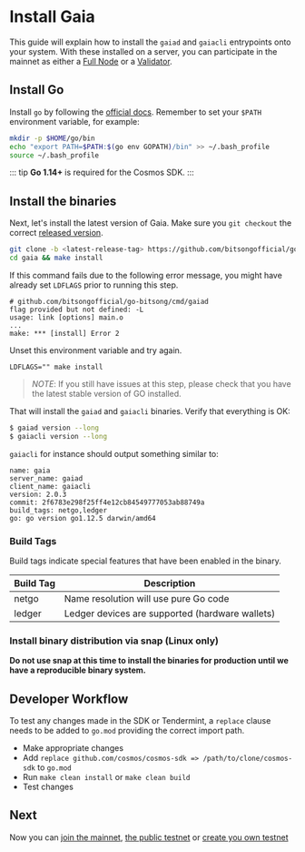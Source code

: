 <!--
order: 2
-->

# Install Gaia

This guide will explain how to install the `gaiad` and `gaiacli` entrypoints
onto your system. With these installed on a server, you can participate in the
mainnet as either a [Full Node](./join-mainnet.md) or a
[Validator](../validators/validator-setup.md).

## Install Go

Install `go` by following the [official docs](https://golang.org/doc/install).
Remember to set your `$PATH` environment variable, for example:

```bash
mkdir -p $HOME/go/bin
echo "export PATH=$PATH:$(go env GOPATH)/bin" >> ~/.bash_profile
source ~/.bash_profile
```

::: tip
**Go 1.14+** is required for the Cosmos SDK.
:::

## Install the binaries

Next, let's install the latest version of Gaia. Make sure you `git checkout` the
correct [released version](https://github.com/bitsongofficial/go-bitsong/releases).

```bash
git clone -b <latest-release-tag> https://github.com/bitsongofficial/go-bitsong
cd gaia && make install
```

If this command fails due to the following error message, you might have already set `LDFLAGS` prior to running this step.

```
# github.com/bitsongofficial/go-bitsong/cmd/gaiad
flag provided but not defined: -L
usage: link [options] main.o
...
make: *** [install] Error 2
```

Unset this environment variable and try again.

```
LDFLAGS="" make install
```

> _NOTE_: If you still have issues at this step, please check that you have the latest stable version of GO installed.

That will install the `gaiad` and `gaiacli` binaries. Verify that everything is OK:

```bash
$ gaiad version --long
$ gaiacli version --long
```

`gaiacli` for instance should output something similar to:

```shell
name: gaia
server_name: gaiad
client_name: gaiacli
version: 2.0.3
commit: 2f6783e298f25ff4e12cb84549777053ab88749a
build_tags: netgo,ledger
go: go version go1.12.5 darwin/amd64
```

### Build Tags

Build tags indicate special features that have been enabled in the binary.

| Build Tag | Description                                     |
| --------- | ----------------------------------------------- |
| netgo     | Name resolution will use pure Go code           |
| ledger    | Ledger devices are supported (hardware wallets) |

### Install binary distribution via snap (Linux only)

**Do not use snap at this time to install the binaries for production until we have a reproducible binary system.**

## Developer Workflow

To test any changes made in the SDK or Tendermint, a `replace` clause needs to be added to `go.mod` providing the correct import path.

- Make appropriate changes
- Add `replace github.com/cosmos/cosmos-sdk => /path/to/clone/cosmos-sdk` to `go.mod`
- Run `make clean install` or `make clean build`
- Test changes

## Next

Now you can [join the mainnet](./join-mainnet.md), [the public testnet](./join-testnet.md) or [create you own testnet](./deploy-testnet.md)
